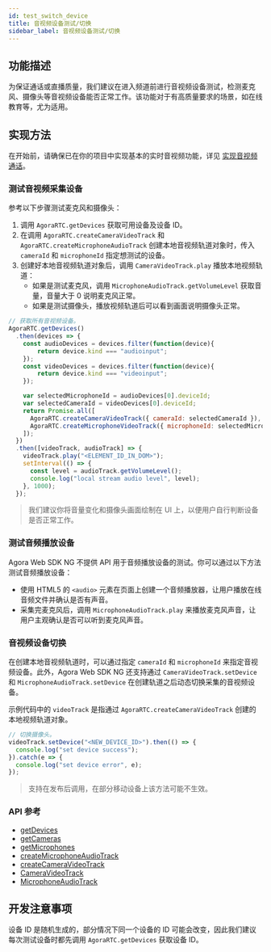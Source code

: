 ```yaml
---
id: test_switch_device
title: 音视频设备测试/切换
sidebar_label: 音视频设备测试/切换
---
```


## 功能描述

为保证通话或直播质量，我们建议在进入频道前进行音视频设备测试，检测麦克风、摄像头等音视频设备能否正常工作。该功能对于有高质量要求的场景，如在线教育等，尤为适用。

## 实现方法

在开始前，请确保已在你的项目中实现基本的实时音视频功能，详见 [实现音视频通话](basic_call.md)。

### 测试音视频采集设备

参考以下步骤测试麦克风和摄像头：

1. 调用 `AgoraRTC.getDevices` 获取可用设备及设备 ID。
2. 在调用 `AgoraRTC.createCameraVideoTrack` 和 `AgoraRTC.createMicrophoneAudioTrack` 创建本地音视频轨道对象时，传入 `cameraId` 和 `microphoneId` 指定想测试的设备。
3. 创建好本地音视频轨道对象后，调用 `CameraVideoTrack.play` 播放本地视频轨道：
   - 如果是测试麦克风，调用 `MicrophoneAudioTrack.getVolumeLevel` 获取音量，音量大于 0 说明麦克风正常。
   - 如果是测试摄像头，播放视频轨道后可以看到画面说明摄像头正常。

```js
// 获取所有音视频设备。
AgoraRTC.getDevices()
  .then(devices => {
    const audioDevices = devices.filter(function(device){
        return device.kind === "audioinput";
    });
    const videoDevices = devices.filter(function(device){
        return device.kind === "videoinput";
    });

    var selectedMicrophoneId = audioDevices[0].deviceId;
    var selectedCameraId = videoDevices[0].deviceId;
    return Promise.all([
      AgoraRTC.createCameraVideoTrack({ cameraId: selectedCameraId }),
      AgoraRTC.createMicrophoneVideoTrack({ microphoneId: selectedMicrophoneId }),
    ]);
  })
  .then([videoTrack, audioTrack] => {
    videoTrack.play("<ELEMENT_ID_IN_DOM>");
    setInterval(() => {
      const level = audioTrack.getVolumeLevel();
      console.log("local stream audio level", level);
    }, 1000);
  });
```

> 我们建议你将音量变化和摄像头画面绘制在 UI 上，以便用户自行判断设备是否正常工作。

### 测试音频播放设备

Agora Web SDK NG 不提供 API 用于音频播放设备的测试。你可以通过以下方法测试音频播放设备：
- 使用 HTML5 的 `<audio>` 元素在页面上创建一个音频播放器，让用户播放在线音频文件并确认是否有声音。
- 采集完麦克风后，调用 `MicrophoneAudioTrack.play` 来播放麦克风声音，让用户主观确认是否可以听到麦克风声音。

### 音视频设备切换

在创建本地音视频轨道时，可以通过指定 `cameraId` 和 `microphoneId` 来指定音视频设备。此外，Agora Web SDK NG 还支持通过 `CameraVideoTrack.setDevice` 和 `MicrophoneAudioTrack.setDevice` 在创建轨道之后动态切换采集的音视频设备。

示例代码中的 `videoTrack` 是指通过 `AgoraRTC.createCameraVideoTrack` 创建的本地视频轨道对象。

```js
// 切换摄像头。
videoTrack.setDevice("<NEW_DEVICE_ID>").then(() => {
  console.log("set device success");
}).catch(e => {
  console.log("set device error", e);
});
```

> 支持在发布后调用，在部分移动设备上该方法可能不生效。

### API 参考
- [getDevices](/api/cn/interfaces/iagorartc.html#getdevices)
- [getCameras](/api/cn/interfaces/iagorartc.html#getcameras)
- [getMicrophones](/api/cn/interfaces/iagorartc.html#getmicrophones)
- [createMicrophoneAudioTrack](/api/cn/interfaces/iagorartc.html#createmicrophoneaudiotrackm)
- [createCameraVideoTrack](/api/cn/interfaces/iagorartc.html#createcameravideotrack)
- [CameraVideoTrack](/api/cn/interfaces/icameravideotrack.html)
- [MicrophoneAudioTrack](/api/cn/interfaces/imicrophoneaudiotrack.html)

## 开发注意事项

设备 ID 是随机生成的，部分情况下同一个设备的 ID 可能会改变，因此我们建议每次测试设备时都先调用 `AgoraRTC.getDevices` 获取设备 ID。